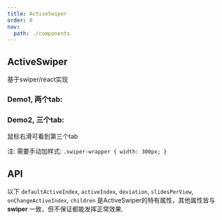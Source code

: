 ```yaml
---
title: ActiveSwiper
order: 0
nav:
  path: ./components
---
```


## ActiveSwiper

基于swiper/react实现

### Demo1, 两个tab:

<code src='./demos/demo1/index.tsx'></code>

### Demo2, 三个tab:

鼠标右滑可看到第三个tab

<code src='./demos/demo2/index.tsx'></code>

<Alert type='info'>注: 需要手动加样式: `.swiper-wrapper { width: 300px; }`</Alert>

## API

以下 `defaultActiveIndex`, `activeIndex`, `deviation`, `slidesPerView`, `onChangeActiveIndex`, `children` 是ActiveSwiper的特有属性，其他属性皆与 **swiper** 一致，但不保证都能发挥正常效果.

<API hideTitle></API>
